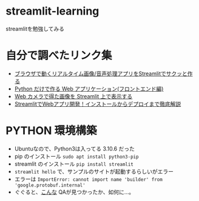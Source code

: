# streamlit-learning
streamlitを勉強してみる

# 自分で調べたリンク集
* [ブラウザで動くリアルタイム画像/音声処理アプリをStreamlitでサクッと作る](https://zenn.dev/whitphx/articles/streamlit-realtime-cv-app)
* [Python だけで作る Web アプリケーション(フロントエンド編)](https://zenn.dev/alivelimb/books/python-web-frontend)
* [Web カメラで得た画像を Streamlit 上で表示する](https://qiita.com/SatoshiTerasaki/items/f1724d68deecdc14103f)
* [StreamlitでWebアプリ開発！インストールからデプロイまで徹底解説](https://camp.trainocate.co.jp/magazine/streamlit-web/) 


# PYTHON 環境構築
* Ubuntuなので、Python3は入ってる 3.10.6 だった
* pip のインストール `sudo apt install python3-pip`
* streamlit のインストール `pip install streamlit`
* `streamlit hello` で、サンプルのサイトが起動するらしいがエラー
* エラーは `ImportError: cannot import name 'builder' from 'google.protobuf.internal'`
* ぐぐると、[こんな](https://discuss.streamlit.io/t/streamlit-1-16-error-when-running-app-with-local-tunnel-possibly-related-to-incorrect-protobuf-version/35094) QAが見つかったか、如何に…。